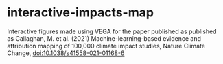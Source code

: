 # interactive-impacts-map

Interactive figures made using VEGA for the paper published as published as Callaghan, M. et al. (2021) Machine-learning-based evidence and attribution mapping of 100,000 climate impact studies, Nature Climate Change, [doi:10.1038/s41558-021-01168-6](https://www.nature.com/articles/s41558-021-01168-6)
